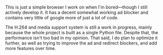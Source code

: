 This is just a simple browser I work on when I'm bored—though I still actively develop it. It has a decent somewhat working ad blocker and contains very little of google more of just a lot of code.

The H.264 and media support system is still a work in progress, mainly because the whole project is built as a single Python file. Despite that, the performance isn't too bad in my opinion. That said, I do plan to optimize it further, as well as trying to improve the ad and redirect blockers, and add more features over time.
